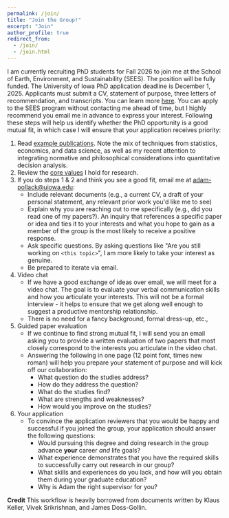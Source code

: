 ```yaml
---
permalink: /join/
title: "Join the Group!"
excerpt: "Join"
author_profile: true
redirect_from:
  - /join/
  - /join.html
---
```


I am currently recruiting PhD students for Fall 2026 to join me at the School of Earth, Environment, and Sustainability (SEES). The position will be fully funded. The University of Iowa PhD application deadline is December 1, 2025. Applicants must submit a CV, statement of purpose, three letters of recommendation, and transcripts. You can learn more [here](https://sees.uiowa.edu/graduate/admissions). You can apply to the SEES program without contacting me ahead of time, but I highly recommend you email me in advance to express your interest. Following these steps will help us identify whether the PhD opportunity is a good mutual fit, in which case I will ensure that your application receives priority: 

1. Read [example publications](https://abpoll.github.io/publications/). Note the mix of techniques from statistics, economics, and data science, as well as my recent attention to integrating normative and philosophical considerations into quantitative decision analysis. 
2. Review the [core values](https://keller-lab.github.io/web-manual/docs/lab-values/) I hold for research. 
3. If you do steps 1 & 2 and think you see a good fit, email me at <adam-pollack@uiowa.edu>:
    * Include relevant documents (e.g., a current CV, a draft of your personal statement, any relevant prior work you'd like me to see)
    * Explain why you are reaching out to me specifically (e.g., did you read one of my papers?). An inquiry that references a specific paper or idea and ties it to your interests and what you hope to gain as a member of the group is the most likely to receive a positive response. 
    * Ask specific questions. By asking questions like "Are you still working on `<this topic>`", I am more likely to take your interest as genuine.
    * Be prepared to iterate via email.
4. Video chat
    * If we have a good exchange of ideas over email, we will meet for a video chat. The goal is to evaluate your verbal communication skills and how you articulate your interests. This will not be a formal interview - it helps to ensure that we get along well enough to suggest a productive mentorship relationship. 
    * There is no need for a fancy background, formal dress-up, etc.,
5. Guided paper evaluation
    * If we continue to find strong mutual fit, I will send you an email asking you to provide a written evaluation of two papers that most closely correspond to the interests you articulate in the video chat.
    * Answering the following in one page (12 point font, times new roman) will help you prepare your statement of purpose and will kick off our collaboration:
      * What question do the studies address?
      * How do they address the question?
      * What do the studies find?
      * What are strengths and weaknesses? 
      * How would you improve on the studies?
6. Your application
    * To convince the application reviewers that you would be happy and successful if you joined the group, your application should answer the following questions:
      * Would pursuing this degree and doing research in the group advance **your** career *and* life goals?
      * What experience demonstrates that you have the required skills to successfully carry out research in our group? 
      * What skills and experiences do you lack, and how will you obtain them during your graduate education? 
      * Why is Adam the right supervisor for you? 



**Credit**
This workflow is heavily borrowed from documents written by Klaus Keller, Vivek Srikrishnan, and James Doss-Gollin. 